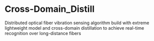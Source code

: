 # Cross-Domain_Distill
Distributed optical fiber vibration sensing algorithm build with extreme lightweight model and cross-domain distillation to achieve real-time recognition over long-distance fibers
